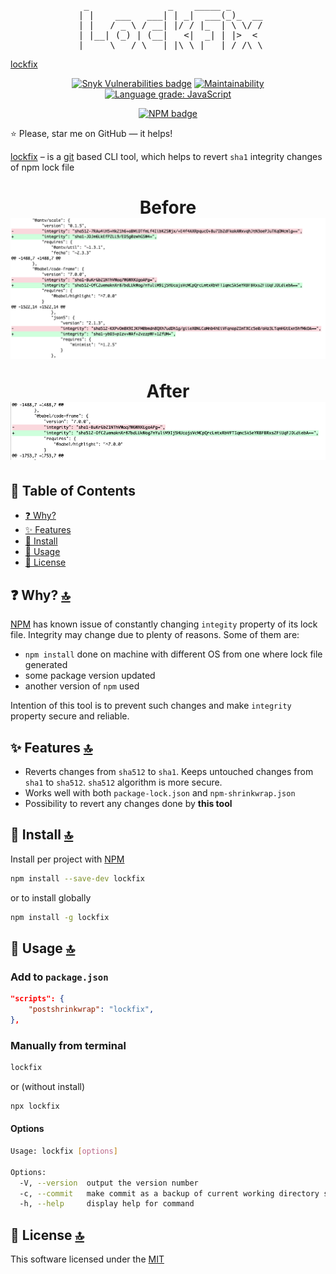 <div align="center"><pre>
  _               _    _____ _      
 | |    ___   ___| | _|  ___(_)_  __
 | |   / _ \ / __| |/ / |_  | \ \/ /
 | |__| (_) | (__|   <|  _| | |>  < 
 |_____\___/ \___|_|\_\_|   |_/_/\_\
</pre></div>

[lockfix](https://github.com/kopach/lockfix)

<div align="center">

[![Snyk Vulnerabilities badge](https://snyk.io/test/github/kopach/lockfix/badge.svg)](https://snyk.io/test/github/kopach/lockfix)
[![Maintainability](https://api.codeclimate.com/v1/badges/f7e2f85327eeb6b52439/maintainability)](https://codeclimate.com/github/kopach/lockfix/maintainability)
[![Language grade: JavaScript](https://img.shields.io/lgtm/grade/javascript/g/kopach/lockfix.svg?logo=lgtm&logoWidth=18)](https://lgtm.com/projects/g/kopach/lockfix/context:javascript)

[![NPM badge](https://nodei.co/npm/lockfix.png?compact=true)](https://www.npmjs.com/package/lockfix)

</div>

⭐️ Please, star me on GitHub — it helps!

[lockfix](https://github.com/kopach/lockfix) – is a [git](https://git-scm.com/) based CLI tool, which helps to revert `sha1` integrity changes of npm lock file

<h1 align="center">

Before
![screenshot before](./assets/before.png)

After
![screenshot after](./assets/after.png)

</h1>

## 🧬 Table of Contents

- [❓ Why?](#-why-)
- [✨ Features](#-features-)
- [💾 Install](#-install-)
- [🔨 Usage](#-usage-)
- [📄 License](#-license-)

## ❓ Why? [🔝](#-table-of-contents)

[NPM](https://npmjs.org/) has known issue of constantly changing `integity` property of its lock file. Integrity may change due to plenty of reasons. Some of them are:

- `npm install` done on machine with different OS from one where lock file generated
- some package version updated
- another version of `npm` used

Intention of this tool is to prevent such changes and make `integrity` property secure and reliable.

## ✨ Features [🔝](#-table-of-contents)

- Reverts changes from `sha512` to `sha1`. Keeps untouched changes from `sha1` to `sha512`. `sha512` algorithm is more secure.
- Works well with both `package-lock.json` and `npm-shrinkwrap.json`
- Possibility to revert any changes done by **this tool**

## 💾 Install [🔝](#-table-of-contents)

Install per project with [NPM](https://npmjs.org/)

```bash
npm install --save-dev lockfix
```

or to install globally

```bash
npm install -g lockfix
```

## 🔨 Usage [🔝](#-table-of-contents)

### Add to `package.json`

```json
"scripts": {
    "postshrinkwrap": "lockfix",
},
```

### Manually from terminal

```bash
lockfix
```

or (without install)

```bash
npx lockfix
```

#### Options

```bash
Usage: lockfix [options]

Options:
  -V, --version  output the version number
  -c, --commit   make commit as a backup of current working directory state
  -h, --help     display help for command
```


## 📄 License [🔝](#-table-of-contents)

This software licensed under the [MIT](https://github.com/kopach/lockfix/blob/master/LICENSE)
